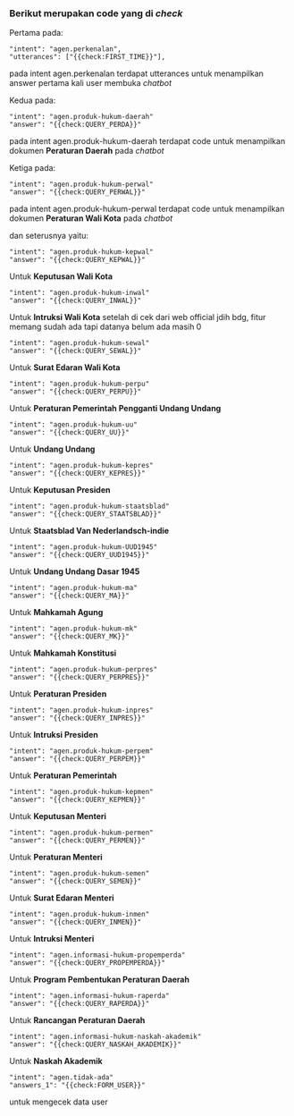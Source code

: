 ### Berikut merupakan code yang di *check*
Pertama pada:
```
"intent": "agen.perkenalan",
"utterances": ["{{check:FIRST_TIME}}"],
```
pada intent agen.perkenalan terdapat utterances untuk menampilkan answer pertama kali user membuka *chatbot*

Kedua pada:
```
"intent": "agen.produk-hukum-daerah"
"answer": "{{check:QUERY_PERDA}}"
```
pada intent agen.produk-hukum-daerah terdapat code untuk menampilkan dokumen **Peraturan Daerah** pada *chatbot*

Ketiga pada:
```
"intent": "agen.produk-hukum-perwal"
"answer": "{{check:QUERY_PERWAL}}"
```
pada intent agen.produk-hukum-perwal terdapat code untuk menampilkan dokumen **Peraturan Wali Kota** pada *chatbot*

dan seterusnya yaitu:
```
"intent": "agen.produk-hukum-kepwal"
"answer": "{{check:QUERY_KEPWAL}}"
```
Untuk **Keputusan Wali Kota**
```
"intent": "agen.produk-hukum-inwal"
"answer": "{{check:QUERY_INWAL}}"
```
Untuk **Intruksi Wali Kota** setelah di cek dari web official jdih bdg, fitur memang sudah ada tapi datanya belum ada masih 0
```
"intent": "agen.produk-hukum-sewal"
"answer": "{{check:QUERY_SEWAL}}"
```
Untuk **Surat Edaran Wali Kota**
```
"intent": "agen.produk-hukum-perpu"
"answer": "{{check:QUERY_PERPU}}"
```
Untuk **Peraturan Pemerintah Pengganti Undang Undang**
```
"intent": "agen.produk-hukum-uu"
"answer": "{{check:QUERY_UU}}"
```
Untuk **Undang Undang**
```
"intent": "agen.produk-hukum-kepres"
"answer": "{{check:QUERY_KEPRES}}"
```
Untuk **Keputusan Presiden**
```
"intent": "agen.produk-hukum-staatsblad"
"answer": "{{check:QUERY_STAATSBLAD}}"
```
Untuk **Staatsblad Van Nederlandsch-indie**
```
"intent": "agen.produk-hukum-UUD1945"
"answer": "{{check:QUERY_UUD1945}}"
```
Untuk **Undang Undang Dasar 1945**
```
"intent": "agen.produk-hukum-ma"
"answer": "{{check:QUERY_MA}}"
```
Untuk **Mahkamah Agung**
```
"intent": "agen.produk-hukum-mk"
"answer": "{{check:QUERY_MK}}"
```
Untuk **Mahkamah Konstitusi**
```
"intent": "agen.produk-hukum-perpres"
"answer": "{{check:QUERY_PERPRES}}"
```
Untuk **Peraturan Presiden**
```
"intent": "agen.produk-hukum-inpres"
"answer": "{{check:QUERY_INPRES}}"
```
Untuk **Intruksi Presiden**
```
"intent": "agen.produk-hukum-perpem"
"answer": "{{check:QUERY_PERPEM}}"
```
Untuk **Peraturan Pemerintah**
```
"intent": "agen.produk-hukum-kepmen"
"answer": "{{check:QUERY_KEPMEN}}"
```
Untuk **Keputusan Menteri**
```
"intent": "agen.produk-hukum-permen"
"answer": "{{check:QUERY_PERMEN}}"
```
Untuk **Peraturan Menteri**
```
"intent": "agen.produk-hukum-semen"
"answer": "{{check:QUERY_SEMEN}}"
```
Untuk **Surat Edaran Menteri**
```
"intent": "agen.produk-hukum-inmen"
"answer": "{{check:QUERY_INMEN}}"
```
Untuk **Intruksi Menteri**
```
"intent": "agen.informasi-hukum-propemperda"
"answer": "{{check:QUERY_PROPEMPERDA}}"
```
Untuk **Program Pembentukan Peraturan Daerah**
```
"intent": "agen.informasi-hukum-raperda"
"answer": "{{check:QUERY_RAPERDA}}"
```
Untuk **Rancangan Peraturan Daerah**
```
"intent": "agen.informasi-hukum-naskah-akademik"
"answer": "{{check:QUERY_NASKAH_AKADEMIK}}"
```
Untuk **Naskah Akademik**

```
"intent": "agen.tidak-ada"
"answers_1": "{{check:FORM_USER}}"
```
untuk mengecek data user